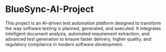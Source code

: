 # BlueSync-AI-Project
This project is an AI-driven test automation platform designed to transform the way software testing is planned, generated, and executed. It integrates intelligent document analysis, automated requirement extraction, and advanced test generation to ensure faster delivery, higher quality, and regulatory compliance in modern software development.
